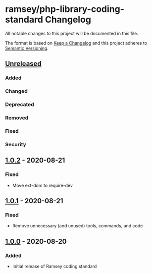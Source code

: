 # ramsey/php-library-coding-standard Changelog

All notable changes to this project will be documented in this file.

The format is based on [Keep a Changelog](http://keepachangelog.com/en/1.0.0/)
and this project adheres to [Semantic Versioning](http://semver.org/spec/v2.0.0.html).


## [Unreleased]

### Added

### Changed

### Deprecated

### Removed

### Fixed

### Security


## [1.0.2] - 2020-08-21

### Fixed

* Move ext-dom to require-dev


## [1.0.1] - 2020-08-21

### Fixed

* Remove unnecessary (and unused) tools, commands, and code


## [1.0.0] - 2020-08-20

### Added

* Initial release of Ramsey coding standard


[Unreleased]: https://github.com/ramsey/php-library-coding-standard/compare/1.0.2...HEAD
[1.0.2]: https://github.com/ramsey/php-library-coding-standard/commits/1.0.2
[1.0.1]: https://github.com/ramsey/php-library-coding-standard/commits/1.0.1
[1.0.0]: https://github.com/ramsey/php-library-coding-standard/commits/1.0.0
